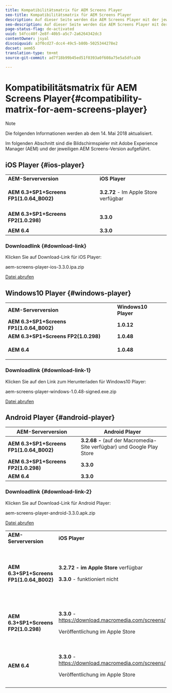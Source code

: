 ```yaml
---
title: Kompatibilitätsmatrix für AEM Screens Player
seo-title: Kompatibilitätsmatrix für AEM Screens Player
description: Auf dieser Seite werden die AEM Screens Player mit der jeweiligen AEM Screens-Version aufgeführt.
seo-description: Auf dieser Seite werden die AEM Screens Player mit der jeweiligen AEM Screens-Version aufgeführt.
page-status-flag: de-activated
uuid: 54fcc40f-2e8f-40b5-a5c7-2a6264342dc3
contentOwner: jsyal
discoiquuid: a3f0cd27-dcc4-49c5-b80b-5025344278e2
docset: aem65
translation-type: tm+mt
source-git-commit: ad7f18b99b45ed51f0393a0f608a75e5a5dfca30

---
```



# Kompatibilitätsmatrix für AEM Screens Player{#compatibility-matrix-for-aem-screens-player}

>[!NOTE]
>
>Die folgenden Informationen werden ab dem 14. Mai 2018 aktualisiert.

Im folgenden Abschnitt sind die Bildschirmspieler mit Adobe Experience Manager (AEM) und der jeweiligen AEM Screens-Version aufgeführt.

## iOS Player {#ios-player}

<table>
 <tbody>
  <tr>
   <td><strong>AEM-Serverversion</strong></td> 
   <td><strong>iOS Player</strong></td> 
  </tr>
  <tr>
   <td><strong>AEM 6.3+SP1+Screens FP1(1.0.64_B002)</strong></td> 
   <td><p><strong>3.2.72</strong> - Im Apple Store verfügbar</p> <p> </p> </td> 
  </tr>
  <tr>
   <td><strong><strong>AEM 6.3+SP1+Screens FP2(1.0.298)</strong></strong></td> 
   <td><p><strong>3.3.0</strong> </p> <p> </p> </td> 
  </tr>
  <tr>
   <td><strong>AEM 6.4</strong></td> 
   <td><strong>3.3.0</strong> </td> 
  </tr>
 </tbody>
</table>

### Downloadlink {#download-link}

Klicken Sie auf Download-Link für iOS Player:

aem-screens-player-ios-3.3.0.ipa.zip

[Datei abrufen](assets/aem-screens-player-ios-330ipa.zip)

## Windows10 Player {#windows-player}

<table>
 <tbody>
  <tr>
   <td><strong>AEM-Serverversion</strong></td> 
   <td><strong>Windows10 Player</strong></td> 
  </tr>
  <tr>
   <td><strong>AEM 6.3+SP1+Screens FP1(1.0.64_B002)</strong></td> 
   <td><strong>1.0.12</strong><br /> </td> 
  </tr>
  <tr>
   <td><strong><strong>AEM 6.3+SP1+Screens FP2(1.0.298)</strong></strong></td> 
   <td><strong>1.0.48 </strong></td> 
  </tr>
  <tr>
   <td><strong>AEM 6.4</strong></td> 
   <td><p><strong>1.0.48 </strong></p> </td> 
  </tr>
 </tbody>
</table>

### Downloadlink {#download-link-1}

Klicken Sie auf den Link zum Herunterladen für Windows10 Player:

aem-screens-player-windows-1.0.48-signed.exe.zip

[Datei abrufen](assets/aem-screens-player-windows-1048-signedexe.zip)

## Android Player {#android-player}

| **AEM-Serverversion** | **Android Player** |
|---|---|
| **AEM 6.3+SP1+Screens FP1(1.0.64_B002)** | **3.2.68 -** (auf der Macromedia-Site verfügbar) und Google Play Store |
| **AEM 6.3+SP1+Screens FP2(1.0.298)** | **3.3.0** |
| **AEM 6.4** | **3.3.0** |

### Downloadlink {#download-link-2}

Klicken Sie auf Download-Link für Android Player:

aem-screens-player-android-3.3.0.apk.zip

[Datei abrufen](assets/aem-screens-player-android-330apk.zip)

<table>
 <tbody>
  <tr>
   <td><strong>AEM-Serverversion</strong></td> 
   <td><strong>iOS Player</strong></td> 
   <td><strong>Windows10 Player</strong></td> 
   <td><strong>Chrome OS Player</strong><br /> </td> 
   <td><strong>Android Player</strong></td> 
  </tr>
  <tr>
   <td><strong>AEM 6.3+SP1+Screens FP1(1.0.64_B002)</strong></td> 
   <td><p><strong>3.2.72 - im Apple Store </strong>verfügbar</p> <p><strong>3.3.0</strong> - funktioniert nicht</p> <p> </p> </td> 
   <td><strong>1.0.12</strong> - (auf Macromedia verfügbar)</td> 
   <td><p><strong>1.0.30 -</strong> Verfügbar im Chrome Store.</p> <p>Nicht unterstützt mit Feature Pack1</p> </td> 
   <td><strong>3.2.68 -</strong> (auf der Macromedia-Site verfügbar) und Google Play Store</td> 
  </tr>
  <tr>
   <td><strong><strong>AEM 6.3+SP1+Screens FP2(1.0.298)</strong></strong></td> 
   <td><p><strong>3.3.0</strong> - <a href="https://download.macromedia.com/screens/">https://download.macromedia.com/screens/</a></p> <p>Veröffentlichung im Apple Store</p> <p> </p> </td> 
   <td><strong>1.0.48 -</strong> <a href="https://download.macromedia.com/screens/">https://download.macromedia.com/screens/</a></td> 
   <td><p><strong>1.0.42 - </strong></p> <p>Im Chrome Store veröffentlichen</p> </td> 
   <td><strong>3.3.0 - </strong><a href="https://download.macromedia.com/screens/">https://download.macromedia.com/screens/</a></td> 
  </tr>
  <tr>
   <td><strong>AEM 6.4</strong></td> 
   <td><p><strong>3.3.0</strong> - <a href="https://download.macromedia.com/screens/">https://download.macromedia.com/screens/</a></p> <p>Veröffentlichung im Apple Store</p> </td> 
   <td><p><strong>1.0.48 -</strong><br /> </p> <p><a href="https://download.macromedia.com/screens/">https://download.macromedia.com/screens/</a></p> </td> 
   <td><p><strong>1.0.42 - </strong></p> <p>Im Chrome Store veröffentlichen</p> </td> 
   <td><strong>3.3.0 - </strong><a href="https://download.macromedia.com/screens/">https://download.macromedia.com/screens/</a></td> 
  </tr>
 </tbody>
</table>

